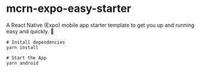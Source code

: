 # mcrn-expo-easy-starter

A React Native (Expo) mobile app starter template to get you up and running easy and quickly. 🚀

```
# Install dependencies
yarn install

# Start the App
yarn android
```
